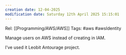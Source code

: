 ```yaml
---
creation date: 12-04-2025
modification date: Saturday 12th April 2025 15:15:01
---
```

Rel: [[Programming/AWS/AWS]]
Tags: #aws #awsIdentity

Manage users on AWS instead of creating in IAM.

I've used it Leobit Antourage project.